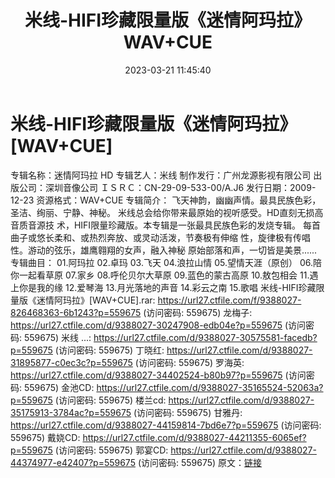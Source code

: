 ﻿---
title: 米线-HIFI珍藏限量版《迷情阿玛拉》WAV+CUE
date: 2023-03-21 11:45:40
categories: WAV车载音乐、镜像
tags: 华语中文
---
# 米线-HIFI珍藏限量版《迷情阿玛拉》[WAV+CUE]

专辑名称：迷情阿玛拉 HD
专辑艺人：米线
制作发行：广州龙源影视有限公司
出版公司：深圳音像公司
ＩＳＲＣ：CN-29-09-533-00/A.J6
发行日期：2009-12-23
资源格式：WAV+CUE
专辑简介：
飞天神韵，幽幽声情。最具民族色彩，圣洁、绚丽、宁静、神秘。
米线总会给你带来最原始的视听感受。HD直刻无损高音质音源技
术，HIFI限量珍藏版。本专辑是一张最具民族色彩的发烧专辑。
每首曲子或悠长柔和、或热烈奔放、或灵动活泼，节奏极有伸缩
性，旋律极有传唱性。游动的弦乐，雄鹰翱翔的女声，融入神秘
原始部落和声，一切皆是美景......
专辑曲目：
01.阿玛拉
02.卓玛
03.飞天
04.浪拉山情
05.望情天涯（原创）
06.陪你一起看草原
07.家乡
08.呼伦贝尔大草原
09.蓝色的蒙古高原
10.敖包相会
11.遇上你是我的缘
12.爱琴海
13.月光落地的声音
14.彩云之南
15.歌唱
米线-HIFI珍藏限量版《迷情阿玛拉》[WAV+CUE].rar: https://url27.ctfile.com/f/9388027-826468363-6b1243?p=559675
(访问密码: 559675)
龙梅子: https://url27.ctfile.com/d/9388027-30247908-edb04e?p=559675
(访问密码: 559675)
米线 ...: https://url27.ctfile.com/d/9388027-30575581-facedb?p=559675
(访问密码: 559675)
丁晓红: https://url27.ctfile.com/d/9388027-31895877-c0ec3c?p=559675
(访问密码: 559675)
罗海英: https://url27.ctfile.com/d/9388027-34402524-b80b97?p=559675
(访问密码: 559675)
金池CD: https://url27.ctfile.com/d/9388027-35165524-52063a?p=559675
(访问密码: 559675)
楼兰cd: https://url27.ctfile.com/d/9388027-35175913-3784ac?p=559675
(访问密码: 559675)
甘雅丹: https://url27.ctfile.com/d/9388027-44159814-7bd6e7?p=559675
(访问密码: 559675)
戴娆CD: https://url27.ctfile.com/d/9388027-44211355-6065ef?p=559675
(访问密码: 559675)
郭宴CD: https://url27.ctfile.com/d/9388027-44374977-e42407?p=559675
(访问密码: 559675)
原文：[链接](https://blog.sina.com.cn/s/blog_1647c7e760103112m.html)